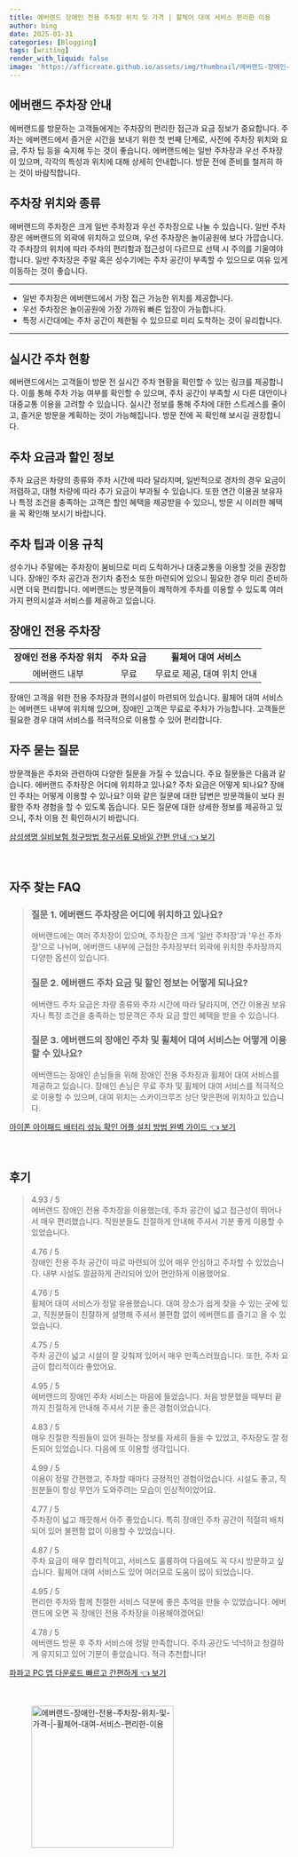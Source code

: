 ```yaml
---
title: 에버랜드 장애인 전용 주차장 위치 및 가격 | 휠체어 대여 서비스 편리한 이용
author: bing
date: 2025-01-31
categories: [Blogging]
tags: [writing]
render_with_liquid: false
image: 'https://afficreate.github.io/assets/img/thumbnail/에버랜드-장애인-전용-주차장-위치-및-가격-|-휠체어-대여-서비스-편리한-이용.webp'
---
```



<h2 id='에버랜드_주차장_안내'>에버랜드 주차장 안내</h2>

<p>에버랜드를 방문하는 고객들에게는 주차장의 편리한 접근과 요금 정보가 중요합니다. 주차는 에버랜드에서 즐거운 시간을 보내기 위한 첫 번째 단계로, 사전에 주차장 위치와 요금, 주차 팁 등을 숙지해 두는 것이 좋습니다. 에버랜드에는 일반 주차장과 우선 주차장이 있으며, 각각의 특성과 위치에 대해 상세히 안내합니다. 방문 전에 준비를 철저히 하는 것이 바람직합니다.</p>

<h2 id='주차장_위치와_종류'>주차장 위치와 종류</h2>

<p>에버랜드의 주차장은 크게 일반 주차장과 우선 주차장으로 나눌 수 있습니다. 일반 주차장은 에버랜드의 외곽에 위치하고 있으며, 우선 주차장은 놀이공원에 보다 가깝습니다. 각 주차장의 위치에 따라 주차의 편리함과 접근성이 다르므로 선택 시 주의를 기울여야 합니다. 일반 주차장은 주말 혹은 성수기에는 주차 공간이 부족할 수 있으므로 여유 있게 이동하는 것이 좋습니다.</p>

<hr />

<ul>
    <li>일반 주차장은 에버랜드에서 가장 접근 가능한 위치를 제공합니다.</li>
    <li>우선 주차장은 놀이공원에 가장 가까워 빠른 입장이 가능합니다.</li>
    <li>특정 시간대에는 주차 공간이 제한될 수 있으므로 미리 도착하는 것이 유리합니다.</li>
</ul>

<hr />

<h2 id='실시간_주차_현황'>실시간 주차 현황</h2>

<p>에버랜드에서는 고객들이 방문 전 실시간 주차 현황을 확인할 수 있는 링크를 제공합니다. 이를 통해 주차 가능 여부를 확인할 수 있으며, 주차 공간이 부족할 시 다른 대안이나 대중교통 이용을 고려할 수 있습니다. 실시간 정보를 통해 주차에 대한 스트레스를 줄이고, 즐거운 방문을 계획하는 것이 가능해집니다. 방문 전에 꼭 확인해 보시길 권장합니다.</p>

<h2 id='주차_요금과_할인정보'>주차 요금과 할인 정보</h2>

<p>주차 요금은 차량의 종류와 주차 시간에 따라 달라지며, 일반적으로 경차의 경우 요금이 저렴하고, 대형 차량에 따라 추가 요금이 부과될 수 있습니다. 또한 연간 이용권 보유자나 특정 조건을 충족하는 고객은 할인 혜택을 제공받을 수 있으니, 방문 시 이러한 혜택을 꼭 확인해 보시기 바랍니다.</p>

<h2 id='주차_팁과_이용_규칙'>주차 팁과 이용 규칙</h2>

<p>성수기나 주말에는 주차장이 붐비므로 미리 도착하거나 대중교통을 이용할 것을 권장합니다. 장애인 주차 공간과 전기차 충전소 또한 마련되어 있으니 필요한 경우 미리 준비하시면 더욱 편리합니다. 에버랜드는 방문객들이 쾌적하게 주차를 이용할 수 있도록 여러 가지 편의시설과 서비스를 제공하고 있습니다.</p>

<h2 id='장애인_전용_주차장'>장애인 전용 주차장</h2>

<table>
    <tr>
        <td style="text-align: center; height: 17px;"><b>장애인 전용 주차장 위치</b></td>
        <td style="text-align: center; height: 17px;"><b>주차 요금</b></td>
        <td style="text-align: center; height: 17px;"><b>휠체어 대여 서비스</b></td>
    </tr>
    <tr>
        <td style="text-align: center; height: 17px;">에버랜드 내부</td>
        <td style="text-align: center; height: 17px;">무료</td>
        <td style="text-align: center; height: 17px;">무료로 제공, 대여 위치 안내</td>
    </tr>
</table>

<p>장애인 고객을 위한 전용 주차장과 편의시설이 마련되어 있습니다. 휠체어 대여 서비스는 에버랜드 내부에 위치해 있으며, 장애인 고객은 무료로 주차가 가능합니다. 고객들은 필요한 경우 대여 서비스를 적극적으로 이용할 수 있어 편리합니다.</p>

<h2 id='자주_묻는_질문'>자주 묻는 질문</h2>

<p>방문객들은 주차와 관련하여 다양한 질문을 가질 수 있습니다. 주요 질문들은 다음과 같습니다. 에버랜드 주차장은 어디에 위치하고 있나요? 주차 요금은 어떻게 되나요? 장애인 주차는 어떻게 이용할 수 있나요? 이와 같은 질문에 대한 답변은 방문객들이 보다 원활한 주차 경험을 할 수 있도록 돕습니다. 모든 질문에 대한 상세한 정보를 제공하고 있으니, 주차 이용 전 확인하시기 바랍니다.</p>


<p><a class="click-button" title="삼성생명 실비보험 청구방법 청구서류 모바일 간편 안내" href="https://afficreate.github.io/posts/%EC%82%BC%EC%84%B1%EC%83%9D%EB%AA%85-%EC%8B%A4%EB%B9%84%EB%B3%B4%ED%97%98-%EC%B2%AD%EA%B5%AC%EB%B0%A9%EB%B2%95-%EC%B2%AD%EA%B5%AC%EC%84%9C%EB%A5%98-%EB%AA%A8%EB%B0%94%EC%9D%BC-%EA%B0%84%ED%8E%B8-%EC%95%88%EB%82%B4/" rel="dofollow">삼성생명 실비보험 청구방법 청구서류 모바일 간편 안내 👈 보기</a></p><br>
<h2 id='자주_찾는_FAQ'>자주 찾는 FAQ</h2>
<div itemscope="" itemtype="https://schema.org/FAQPage"> 
<blockquote> 
<div itemscope="" itemprop="mainEntity" itemtype="https://schema.org/Question"> 
<h3 itemprop="name">질문 1. 에버랜드 주차장은 어디에 위치하고 있나요?</h3> 
<div itemscope="" itemprop="acceptedAnswer" itemtype="https://schema.org/Answer"> 
<span itemprop="text"> 
<p>에버랜드에는 여러 주차장이 있으며, 주차장은 크게 '일반 주차장'과 '우선 주차장'으로 나뉘며, 에버랜드 내부에 근접한 주차장부터 외곽에 위치한 주차장까지 다양한 옵션이 있습니다.</p> 
</span> 
</div> 
</div> 

<div itemscope="" itemprop="mainEntity" itemtype="https://schema.org/Question"> 
<h3 itemprop="name">질문 2. 에버랜드 주차 요금 및 할인 정보는 어떻게 되나요?</h3> 
<div itemscope="" itemprop="acceptedAnswer" itemtype="https://schema.org/Answer"> 
<span itemprop="text"> 
<p>에버랜드 주차 요금은 차량 종류와 주차 시간에 따라 달라지며, 연간 이용권 보유자나 특정 조건을 충족하는 방문객은 주차 요금 할인 혜택을 받을 수 있습니다.</p> 
</span> 
</div> 
</div> 

<div itemscope="" itemprop="mainEntity" itemtype="https://schema.org/Question"> 
<h3 itemprop="name">질문 3. 에버랜드의 장애인 주차 및 휠체어 대여 서비스는 어떻게 이용할 수 있나요?</h3> 
<div itemscope="" itemprop="acceptedAnswer" itemtype="https://schema.org/Answer"> 
<span itemprop="text"> 
<p>에버랜드는 장애인 손님들을 위해 장애인 전용 주차장과 휠체어 대여 서비스를 제공하고 있습니다. 장애인 손님은 무료 주차 및 휠체어 대여 서비스를 적극적으로 이용할 수 있으며, 대여 위치는 스카이크루즈 상단 맞은편에 위치하고 있습니다.</p> 
</span> 
</div> 
</div> 

</blockquote> 
</div>
<p><a class="click-button" title="아이폰 아이패드 배터리 성능 확인 어플 설치 방법 완벽 가이드" href="https://afficreate.github.io/posts/%EC%95%84%EC%9D%B4%ED%8F%B0-%EC%95%84%EC%9D%B4%ED%8C%A8%EB%93%9C-%EB%B0%B0%ED%84%B0%EB%A6%AC-%EC%84%B1%EB%8A%A5-%ED%99%95%EC%9D%B8-%EC%96%B4%ED%94%8C-%EC%84%A4%EC%B9%98-%EB%B0%A9%EB%B2%95-%EC%99%84%EB%B2%BD-%EA%B0%80%EC%9D%B4%EB%93%9C/" rel="dofollow">아이폰 아이패드 배터리 성능 확인 어플 설치 방법 완벽 가이드 👈 보기</a></p><br>
<h2 id='후기'>후기</h2>
<div itemscope itemtype="https://schema.org/Product">
  <blockquote>
  <div itemprop="review" itemscope itemtype="https://schema.org/Review">
      <div itemprop="reviewRating" itemscope itemtype="https://schema.org/Rating"> <span itemprop="ratingValue">4.93</span> / <span itemprop="bestRating">5</span> </div>
      <span itemprop="reviewBody">에버랜드 장애인 전용 주차장을 이용했는데, 주차 공간이 넓고 접근성이 뛰어나서 매우 편리했습니다. 직원분들도 친절하게 안내해 주셔서 기분 좋게 이용할 수 있었습니다.</span>
  </div>
  <br>
  <div itemprop="review" itemscope itemtype="https://schema.org/Review">
      <div itemprop="reviewRating" itemscope itemtype="https://schema.org/Rating"> <span itemprop="ratingValue">4.76</span> / <span itemprop="bestRating">5</span> </div>
      <span itemprop="reviewBody">장애인 전용 주차 공간이 따로 마련되어 있어 매우 안심하고 주차할 수 있었습니다. 내부 시설도 깔끔하게 관리되어 있어 편안하게 이용했어요.</span>
  </div>
  <br>
  <div itemprop="review" itemscope itemtype="https://schema.org/Review">
      <div itemprop="reviewRating" itemscope itemtype="https://schema.org/Rating"> <span itemprop="ratingValue">4.76</span> / <span itemprop="bestRating">5</span> </div>
      <span itemprop="reviewBody">휠체어 대여 서비스가 정말 유용했습니다. 대여 장소가 쉽게 찾을 수 있는 곳에 있고, 직원분들이 친절하게 설명해 주셔서 불편함 없이 에버랜드를 즐기고 올 수 있었습니다.</span>
  </div>
  <br>
  <div itemprop="review" itemscope itemtype="https://schema.org/Review">
      <div itemprop="reviewRating" itemscope itemtype="https://schema.org/Rating"> <span itemprop="ratingValue">4.75</span> / <span itemprop="bestRating">5</span> </div>
      <span itemprop="reviewBody">주차 공간이 넓고 시설이 잘 갖춰져 있어서 매우 만족스러웠습니다. 또한, 주차 요금이 합리적이라 좋았어요.</span>
  </div>
  <br>
  <div itemprop="review" itemscope itemtype="https://schema.org/Review">
      <div itemprop="reviewRating" itemscope itemtype="https://schema.org/Rating"> <span itemprop="ratingValue">4.95</span> / <span itemprop="bestRating">5</span> </div>
      <span itemprop="reviewBody">에버랜드의 장애인 주차 서비스는 마음에 들었습니다. 처음 방문했을 때부터 끝까지 친절하게 안내해 주셔서 기분 좋은 경험이었습니다.</span>
  </div>
  <br>
  <div itemprop="review" itemscope itemtype="https://schema.org/Review">
      <div itemprop="reviewRating" itemscope itemtype="https://schema.org/Rating"> <span itemprop="ratingValue">4.83</span> / <span itemprop="bestRating">5</span> </div>
      <span itemprop="reviewBody">매우 친절한 직원들이 있어 원하는 정보를 자세히 들을 수 있었고, 주차장도 잘 정돈되어 있었습니다. 다음에 또 이용할 생각입니다.</span>
  </div>
  <br>
  <div itemprop="review" itemscope itemtype="https://schema.org/Review">
      <div itemprop="reviewRating" itemscope itemtype="https://schema.org/Rating"> <span itemprop="ratingValue">4.99</span> / <span itemprop="bestRating">5</span> </div>
      <span itemprop="reviewBody">이용이 정말 간편했고, 주차할 때마다 긍정적인 경험이었습니다. 시설도 좋고, 직원분들이 항상 무언가 도와주려는 모습이 인상적이었어요.</span>
  </div>
  <br>
  <div itemprop="review" itemscope itemtype="https://schema.org/Review">
      <div itemprop="reviewRating" itemscope itemtype="https://schema.org/Rating"> <span itemprop="ratingValue">4.77</span> / <span itemprop="bestRating">5</span> </div>
      <span itemprop="reviewBody">주차장이 넓고 깨끗해서 아주 좋았습니다. 특히 장애인 주차 공간이 적절히 배치되어 있어 불편함 없이 이용할 수 있었습니다.</span>
  </div>
  <br>
  <div itemprop="review" itemscope itemtype="https://schema.org/Review">
      <div itemprop="reviewRating" itemscope itemtype="https://schema.org/Rating"> <span itemprop="ratingValue">4.87</span> / <span itemprop="bestRating">5</span> </div>
      <span itemprop="reviewBody">주차 요금이 매우 합리적이고, 서비스도 훌륭하여 다음에도 꼭 다시 방문하고 싶습니다. 휠체어 대여 서비스도 있어 여러모로 도움이 많이 되었습니다.</span>
  </div>
  <br>
  <div itemprop="review" itemscope itemtype="https://schema.org/Review">
      <div itemprop="reviewRating" itemscope itemtype="https://schema.org/Rating"> <span itemprop="ratingValue">4.95</span> / <span itemprop="bestRating">5</span> </div>
      <span itemprop="reviewBody">편리한 주차와 함께 친절한 서비스 덕분에 좋은 추억을 만들 수 있었습니다. 에버랜드에 오면 꼭 장애인 전용 주차장을 이용해야겠어요!</span>
  </div>
  <br>
  <div itemprop="review" itemscope itemtype="https://schema.org/Review">
      <div itemprop="reviewRating" itemscope itemtype="https://schema.org/Rating"> <span itemprop="ratingValue">4.78</span> / <span itemprop="bestRating">5</span> </div>
      <span itemprop="reviewBody">에버랜드 방문 후 주차 서비스에 정말 만족합니다. 주차 공간도 넉넉하고 청결하게 유지되고 있어 기분이 좋았습니다. 적극 추천합니다!</span>
  </div>
  </blockquote>
</div>
<p><a class="click-button" title="파파고 PC 앱 다운로드 빠르고 간편하게" href="https://afficreate.github.io/posts/%ED%8C%8C%ED%8C%8C%EA%B3%A0-PC-%EC%95%B1-%EB%8B%A4%EC%9A%B4%EB%A1%9C%EB%93%9C-%EB%B9%A0%EB%A5%B4%EA%B3%A0-%EA%B0%84%ED%8E%B8%ED%95%98%EA%B2%8C/" rel="dofollow">파파고 PC 앱 다운로드 빠르고 간편하게 👈 보기</a></p><br>
<figure class="image"><img src="https://afficreate.github.io/assets/img/thumbnail/에버랜드-장애인-전용-주차장-위치-및-가격-|-휠체어-대여-서비스-편리한-이용.webp" alt="에버랜드-장애인-전용-주차장-위치-및-가격-|-휠체어-대여-서비스-편리한-이용" width="256" height="256"></figure>